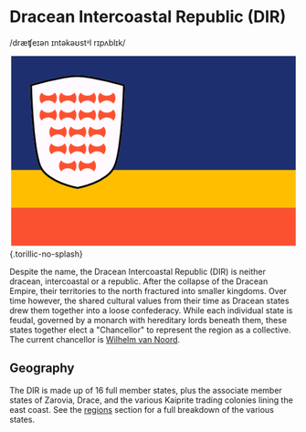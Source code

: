 # Dracean Intercoastal Republic (DIR)
/dræʧeɪən ɪntəkəʊstᵊl rɪpʌblɪk/

![Flag of the DIR](dir_flag.png){.torillic-no-splash}

Despite the name, the Dracean Intercoastal Republic (DIR) is neither dracean, intercoastal or a republic. After the collapse of the Dracean Empire, their territories to the north fractured into smaller kingdoms. Over time however, the shared cultural values from their time as Dracean states drew them together into a loose confederacy. While each individual state is feudal, governed by a monarch with hereditary lords beneath them, these states together elect a "Chancellor" to represent the region as a collective. The current chancellor is [Wilhelm van Noord](../people/wilhelm_van_noord).

## Geography
The DIR is made up of 16 full member states, plus the associate member states of Zarovia, Drace, and the various Kaiprite trading colonies lining the east coast. See the [regions](regions) section for a full breakdown of the various states.
